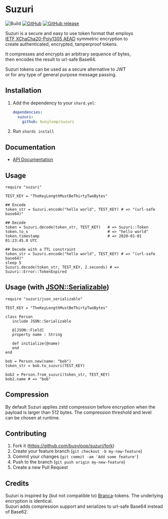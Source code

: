 # Suzuri
![Build](https://github.com/busyloop/suzuri/workflows/Build/badge.svg) [![GitHub](https://img.shields.io/github/license/busyloop/suzuri)](https://en.wikipedia.org/wiki/MIT_License) [![GitHub release](https://img.shields.io/github/release/busyloop/suzuri.svg)](https://github.com/busyloop/suzuri/releases)

Suzuri is a secure and easy to use token format that employs  
[IETF XChaCha20-Poly1305 AEAD](https://libsodium.gitbook.io/doc/secret-key_cryptography/aead/chacha20-poly1305/ietf_chacha20-poly1305_construction) symmetric encryption to  
create authenticated, encrypted, tamperproof tokens.  

It compresses and encrypts an arbitrary sequence of bytes,  
then encodes the result to url-safe Base64.

Suzuri tokens can be used as a secure alternative to JWT  
or for any type of general purpose message passing.


## Installation

1. Add the dependency to your `shard.yml`:

   ```yaml
   dependencies:
     suzuri:
       github: busyloop/suzuri
   ```

2. Run `shards install`

## Documentation

* [API Documentation](https://busyloop.github.io/suzuri/Suzuri.html)


## Usage

```crystal
require "suzuri"

TEST_KEY = "TheKeyLengthMustBeThirtyTwoBytes"

## Encode
token_str = Suzuri.encode("hello world", TEST_KEY) # => "(url-safe base64)"

## Decode
token = Suzuri.decode(token_str, TEST_KEY)   # => Suzuri::Token
token.to_s                                   # => "hello world"
token.timestamp                              # => 2020-01-01 01:23:45.0 UTC

## Decode with a TTL constraint
token_str = Suzuri.encode("hello world", TEST_KEY) # => "(url-safe base64)"
sleep 5
Suzuri.decode(token_str, TEST_KEY, 2.seconds) # => Suzuri::Error::TokenExpired
```

## Usage (with [JSON::Serializable](https://crystal-lang.org/api/0.34.0/JSON/Serializable.html))

```crystal
require "suzuri/json_serializable"

TEST_KEY = "TheKeyLengthMustBeThirtyTwoBytes"

class Person
   include JSON::Serializable

   @[JSON::Field]
   property name : String

   def initialize(@name)
   end
end

bob = Person.new(name: "bob")
token_str = bob.to_suzuri(TEST_KEY)

bob2 = Person.from_suzuri(token_str, TEST_KEY)
bob2.name # => "bob"
```


## Compression

By default Suzuri applies zstd compression before encryption when the  
payload is larger than 512 bytes. The compression threshold and level  
can be chosen at runtime.


## Contributing

1. Fork it (<https://github.com/busyloop/suzuri/fork>)
2. Create your feature branch (`git checkout -b my-new-feature`)
3. Commit your changes (`git commit -am 'Add some feature'`)
4. Push to the branch (`git push origin my-new-feature`)
5. Create a new Pull Request

## Credits

Suzuri is inspired by (but not compatible to) [Branca](https://github.com/tuupola/branca-spec/)-tokens. The underlying encryption is identical.  
Suzuri adds compression support and serializes to url-safe Base64 instead of Base62.

